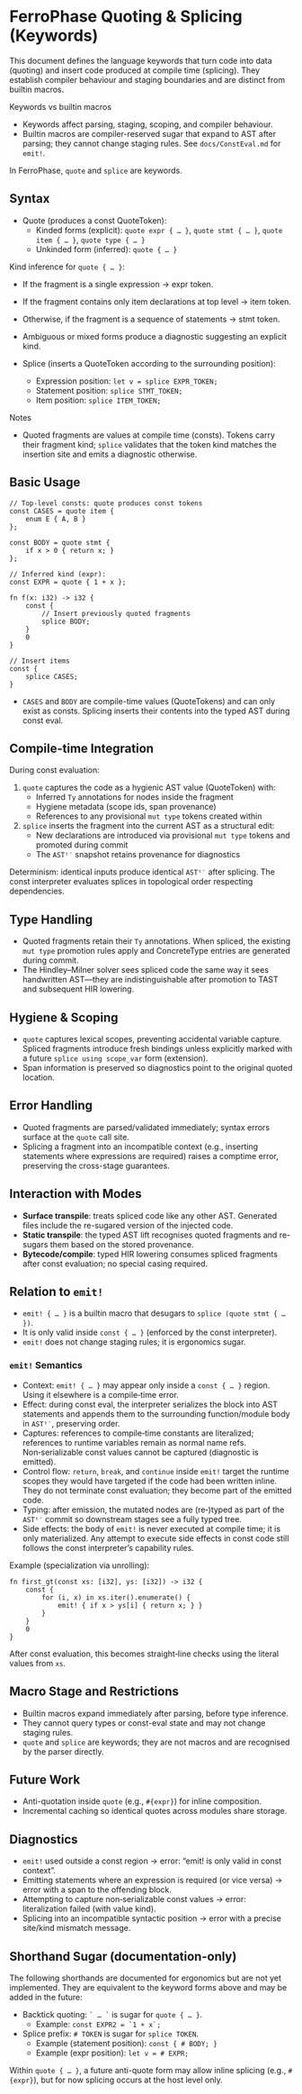 # FerroPhase Quoting & Splicing (Keywords)

This document defines the language keywords that turn code into data (quoting)
and insert code produced at compile time (splicing). They establish compiler
behaviour and staging boundaries and are distinct from builtin macros.

Keywords vs builtin macros
- Keywords affect parsing, staging, scoping, and compiler behaviour.
- Builtin macros are compiler-reserved sugar that expand to AST after parsing;
  they cannot change staging rules. See `docs/ConstEval.md` for `emit!`.

In FerroPhase, `quote` and `splice` are keywords.

## Syntax

- Quote (produces a const QuoteToken):
  - Kinded forms (explicit): `quote expr { … }`, `quote stmt { … }`, `quote item { … }`, `quote type { … }`
  - Unkinded form (inferred): `quote { … }`

Kind inference for `quote { … }`:
- If the fragment is a single expression → expr token.
- If the fragment contains only item declarations at top level → item token.
- Otherwise, if the fragment is a sequence of statements → stmt token.
- Ambiguous or mixed forms produce a diagnostic suggesting an explicit kind.

- Splice (inserts a QuoteToken according to the surrounding position):
  - Expression position: `let v = splice EXPR_TOKEN;`
  - Statement position: `splice STMT_TOKEN;`
  - Item position: `splice ITEM_TOKEN;`

Notes
- Quoted fragments are values at compile time (consts). Tokens carry their
  fragment kind; `splice` validates that the token kind matches the insertion
  site and emits a diagnostic otherwise.

## Basic Usage

```ferrophase
// Top-level consts: quote produces const tokens
const CASES = quote item {
    enum E { A, B }
};

const BODY = quote stmt {
    if x > 0 { return x; }
};

// Inferred kind (expr):
const EXPR = quote { 1 + x };

fn f(x: i32) -> i32 {
    const {
        // Insert previously quoted fragments
        splice BODY;
    }
    0
}

// Insert items
const {
    splice CASES;
}
```

- `CASES` and `BODY` are compile-time values (QuoteTokens) and can only exist as
  consts. Splicing inserts their contents into the typed AST during const eval.

## Compile-time Integration

During const evaluation:

1. `quote` captures the code as a hygienic AST value (QuoteToken) with:
   - Inferred `Ty` annotations for nodes inside the fragment
   - Hygiene metadata (scope ids, span provenance)
   - References to any provisional `mut type` tokens created within
2. `splice` inserts the fragment into the current AST as a structural edit:
   - New declarations are introduced via provisional `mut type` tokens and
     promoted during commit
   - The `ASTᵗ′` snapshot retains provenance for diagnostics

Determinism: identical inputs produce identical `ASTᵗ′` after splicing. The
const interpreter evaluates splices in topological order respecting dependencies.

## Type Handling

- Quoted fragments retain their `Ty` annotations. When spliced, the existing `mut type` promotion rules apply and
  ConcreteType entries are generated during commit.
- The Hindley–Milner solver sees spliced code the same way it sees handwritten AST—they are indistinguishable after
  promotion to TAST and subsequent HIR lowering.

## Hygiene & Scoping

- `quote` captures lexical scopes, preventing accidental variable capture. Spliced fragments introduce fresh bindings
  unless explicitly marked with a future `splice using scope_var` form (extension).
- Span information is preserved so diagnostics point to the original quoted location.

## Error Handling

- Quoted fragments are parsed/validated immediately; syntax errors surface at the `quote` call site.
- Splicing a fragment into an incompatible context (e.g., inserting statements where expressions are required) raises a
  comptime error, preserving the cross-stage guarantees.

## Interaction with Modes

- **Surface transpile**: treats spliced code like any other AST. Generated files include the re-sugared version of the
  injected code.
- **Static transpile**: the typed AST lift recognises quoted fragments and re-sugars them based on the stored
  provenance.
- **Bytecode/compile**: typed HIR lowering consumes spliced fragments after const evaluation; no special casing
  required.

## Relation to `emit!`

- `emit! { … }` is a builtin macro that desugars to `splice (quote stmt { … })`.
- It is only valid inside `const { … }` (enforced by the const interpreter).
- `emit!` does not change staging rules; it is ergonomics sugar.

### `emit!` Semantics

- Context: `emit! { … }` may appear only inside a `const { … }` region. Using
  it elsewhere is a compile‑time error.
- Effect: during const eval, the interpreter serializes the block into AST
  statements and appends them to the surrounding function/module body in
  `ASTᵗ′`, preserving order.
- Captures: references to compile‑time constants are literalized; references to
  runtime variables remain as normal name refs. Non‑serializable const values
  cannot be captured (diagnostic is emitted).
- Control flow: `return`, `break`, and `continue` inside `emit!` target the
  runtime scopes they would have targeted if the code had been written inline.
  They do not terminate const evaluation; they become part of the emitted code.
- Typing: after emission, the mutated nodes are (re‑)typed as part of the
  `ASTᵗ′` commit so downstream stages see a fully typed tree.
- Side effects: the body of `emit!` is never executed at compile time; it is
  only materialized. Any attempt to execute side effects in const code still
  follows the const interpreter’s capability rules.

Example (specialization via unrolling):

```ferrophase
fn first_gt(const xs: [i32], ys: [i32]) -> i32 {
    const {
        for (i, x) in xs.iter().enumerate() {
            emit! { if x > ys[i] { return x; } }
        }
    }
    0
}
```

After const evaluation, this becomes straight‑line checks using the literal
values from `xs`.

## Macro Stage and Restrictions

- Builtin macros expand immediately after parsing, before type inference.
- They cannot query types or const-eval state and may not change staging rules.
- `quote` and `splice` are keywords; they are not macros and are recognised by
  the parser directly.

## Future Work

- Anti-quotation inside `quote` (e.g., `#{expr}`) for inline composition.
- Incremental caching so identical quotes across modules share storage.

## Diagnostics

- `emit!` used outside a const region → error: “emit! is only valid in const
  context”.
- Emitting statements where an expression is required (or vice versa) → error
  with a span to the offending block.
- Attempting to capture non‑serializable const values → error: literalization
  failed (with value kind).
- Splicing into an incompatible syntactic position → error with a precise
  site/kind mismatch message.

## Shorthand Sugar (documentation-only)

The following shorthands are documented for ergonomics but are not yet
implemented. They are equivalent to the keyword forms above and may be added in
the future:

- Backtick quoting: `` ` … ` `` is sugar for `quote { … }`.
  - Example: ``const EXPR2 = `1 + x`;``
- Splice prefix: `# TOKEN` is sugar for `splice TOKEN`.
  - Example (statement position): `const { # BODY; }`
  - Example (expr position): `let v = # EXPR;`

Within `quote { … }`, a future anti-quote form may allow inline splicing (e.g.,
`#{expr}`), but for now splicing occurs at the host level only.
